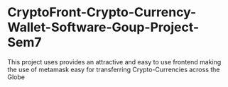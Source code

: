 # CryptoFront-Crypto-Currency-Wallet-Software-Goup-Project-Sem7
This project uses provides an attractive and easy to use frontend making the use of metamask easy for transferring Crypto-Currencies across the Globe
